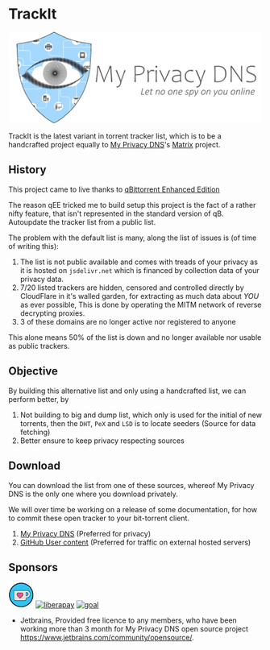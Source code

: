 # TrackIt

[![My Privacy DNS. Let no spy on you online](.assets/icons/logo.png)](https://www.mypdns.org/)

TrackIt is the latest variant in torrent tracker list, which is to be a handcrafted project equally to
[My Privacy DNS][MpDNS]'s [Matrix][Matrix] project.

## History

This project came to live thanks to [qBittorrent Enhanced Edition][qEE]

The reason qEE tricked me to build setup this project is the fact of a rather nifty feature, that isn't represented in
the standard version of qB. Autoupdate the tracker list from a public list.

The problem with the default list is many, along the list of issues is (of time of writing this):

1. The list is not public available and comes with treads of your privacy as it is hosted on `jsdelivr.net` which is financed by collection data of your privacy data.
2. 7/20 listed trackers are hidden, censored and controlled directly by CloudFlare in it's walled garden, for extracting as much data about _YOU_ as ever possible, This is done by operating the MITM network of reverse decrypting proxies.
3. 3 of these domains are no longer active nor registered to anyone

This alone means 50% of the list is down and no longer available nor usable as public trackers.

## Objective

By building this alternative list and only using a handcrafted list, we can perform better, by

1. Not building to big and dump list, which only is used for the initial of new torrents, then the `DHT`, `PeX` and `LSD` is to locate seeders (Source for data fetching)
2. Better ensure to keep privacy respecting sources


## Download

You can download the list from one of these sources, whereof My Privacy DNS is the only one where you download privately.

We will over time be working on a release of some documentation, for how to commit these open tracker to your bit-torrent client.

1. [My Privacy DNS][My Privacy DNS] (Preferred for privacy)
2. [GitHub User content][GHT] (Preferred for traffic on external hosted servers)

## Sponsors

[![ko-fi](.assets/icons/ko-fi.png)](https://ko-fi.com/X8X37FUGU)
[![liberapay](https://mypdns.org/fileproxy/?name=sp_receives_spirillen)](https://liberapay.com/spirillen/donate)
[![goal](https://mypdns.org/fileproxy/?name=sp_goal_spirillen)](https://liberapay.com/spirillen/donate)


- Jetbrains, Provided free licence to any members, who have been working more than 3 month for My Privacy DNS open
  source project https://www.jetbrains.com/community/opensource/.



[//]: # (Link index, sort by appearance)

[MpDNS]: https://www.mypdns.org/ "My Privacy DNS, Let no one track you online"

[Matrix]: https://github.com/mypdns/matrix "My Privacy DNS handcrafted blacklists"

[qEE]: https://github.com/c0re100/qBittorrent-Enhanced-Edition "qBittorrent Enhanced Edition"

[My Privacy DNS]: https://www.mypdns.org/trackit/trackers.txt "Best in online Privacy"

[GHT]: https://raw.githubusercontent.com/if-you-want-peace-prepare-for-war/trackIt/master/trackers.txt
